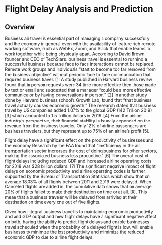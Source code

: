 # Flight Delay Analysis and Prediction

## Overview

Business air travel is essential part of managing a company successfully and the economy in general even with the availability of feature rich remote working software, such as WebEx, Zoom, and Slack that enable teams to work together while being physically apart. According to David Brown founder and CEO of  TechStars, business travel is essential to running a successful business because face to face interactions cannot be replaced. Remote work groups and individuals “start to become too far removed from the business objective” without periodic face to face communication that requires business travel. [1] A study published in Harvard business review found that in person requests were 34 time more effective then those made by text or email and suggested that a manager “could be a more effective communicator by having conversations in person.” [2] In another study, done by Harvard business school’s Growth Lab, found that “that business travel actually causes economic growth.” The research stated that business travel by US companies added 1.07% to the global GDP (142 Trillion 2019) [3] which amounted to 1.5 Trillion dollars in 2019. [4] From the airline industry’s perspective, their financial stability is heavily depended on the revenue from the business traveler. Only 12% of airline passengers are business travelers, but they represent up to 75% of an airline’s profit [5].


Flight delay have a significant effect on the productivity of businesses and the economy Research by the FAA found that “inefficiency in the air transportation sector increases the cost of doing business for other sectors, making the associated business less productive.” [6] The overall cost of flight delays including reduced GDP and increased airline operating costs for 2018 was $28 billion dollars. [7] The significant negative impact of flight delays on economic productivity and airline operating codes is further supported by the Bureau of Transportation Statistics which show that on average 18.33% of all flights between 2011 and 2019 were delayed. When Canceled flights are added in, the cumulative data shows that on average 20% of flights failed to make their destination on time or at all. [8]. This mean that a business traveler will be delayed from arriving at their destination on time every one out of five flights.


Given how integral business travel is to maintaining economic productivity and and GDP output and how flight delays have a significant negative affect on both, having the ability to predict flight delays and enable businesses travel scheduled when the probability of a delayed flight is low, will enable businesss to minimize the lost productivity and mimimize the reduced economic GDP to due to airline flight delays. 


